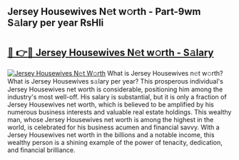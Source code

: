 ## Jersey Housewives N𝚎t w𝚘rth - Part-9wm S𝚊lary per year RsHli

# <h2><a href="http://gc2uun.nevu.top/?p=Jersey+Housewives">🔗 👉🔴 Jersey Housewives N𝚎t w𝚘rth - S𝚊lary</a></h2>

[![Jersey Housewives N𝚎t W𝚘rth](https://i.imgur.com/Oavwk0R.jpeg)](http://gc2uun.nevu.top/?p=Jersey+Housewives)
What is Jersey Housewives n𝚎t w𝚘rth? What is Jersey Housewives s𝚊lary per year?
This prosperous individual's Jersey Housewives net worth is considerable, positioning him among the industry's most well-off. His salary is substantial, but it is only a fraction of Jersey Housewives net worth, which is believed to be amplified by his numerous business interests and valuable real estate holdings. This wealthy man, whose Jersey Housewives net worth is among the highest in the world, is celebrated for his business acumen and financial savvy. With a Jersey Housewives net worth in the billions and a notable income, this wealthy person is a shining example of the power of tenacity, dedication, and financial brilliance.
